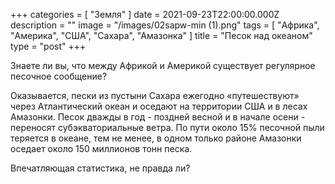 +++
categories = [ "Земля" ]
date = 2021-09-23T22:00:00.000Z
description = ""
image = "/images/02sapw-min (1).png"
tags = [ "Африкa", "Америка", "США", "Сахара", "Амазонка" ]
title = "Песок над океаном"
type = "post"
+++

Знаете ли вы, что между Африкой и Америкой существует регулярное песочное сообщение?

Оказывается, пески из пустыни Сахара ежегодно «путешествуют» через Атлантический океан и оседают на территории США и в лесах Амазонки. Песок дважды в год - поздней весной и в начале осени - переносят субэкваториальные ветра. По пути около 15% песочной пыли теряется в океане, тем не менее, в одном только районе Амазонки оседает около 150 миллионов тонн песка.

Впечатляющая статистика, не правда ли?
